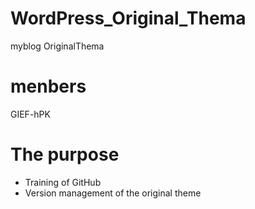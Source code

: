 # WordPress_Original_Thema
myblog OriginalThema

# menbers
GIEF-hPK

# The purpose
* Training of GitHub
* Version management of the original theme
